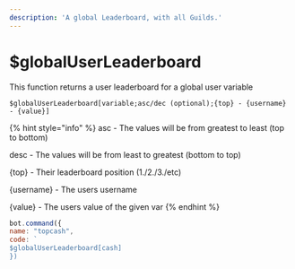 ```yaml
---
description: 'A global Leaderboard, with all Guilds.'
---
```


# $globalUserLeaderboard

This function returns a user leaderboard for a global user variable

```text
$globalUserLeaderboard[variable;asc/dec (optional);{top} - {username} - {value}]
```

{% hint style="info" %}
asc - The values will be from greatest to least \(top to bottom\)

desc - The values will be from least to greatest \(bottom to top\)

{top} - Their leaderboard position \(1./2./3./etc\)

{username} - The users username

{value} - The users value of the given var
{% endhint %}

```javascript
bot.command({
name: "topcash", 
code: `
$globalUserLeaderboard[cash]
})
```

